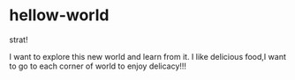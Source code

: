 # hellow-world
strat!

I want to explore this new world and learn from it.
I like delicious food,I want to go to each corner of world to enjoy delicacy!!!
